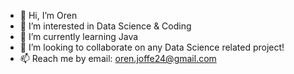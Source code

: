 - 👋 Hi, I’m Oren
- 👀 I’m interested in Data Science & Coding
- 🌱 I’m currently learning Java
- 💞️ I’m looking to collaborate on any Data Science related project!
- 📫 Reach me by email: oren.joffe24@gmail.com

<!---
tallglass/tallglass is a ✨ special ✨ repository because its `README.md` (this file) appears on your GitHub profile.
You can click the Preview link to take a look at your changes.
--->
